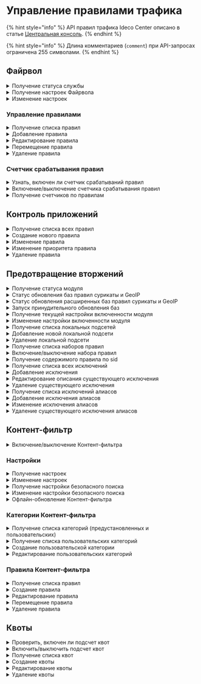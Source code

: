 # Управление правилами трафика

{% hint style="info" %}
API правил трафика Ideco Center описано в статье [Центральная консоль](/api/cc-api.md).
{% endhint %}

{% hint style="info" %}
Длина комментариев (`comment`) при API-запросах ограничена 255 символами.
{% endhint %}

## Файрвол

<details>
<summary>Получение статуса службы</summary>

```
GET /firewall/status
```

**Ответ на успешный запрос:**

```json
[
  {
      "name": "rules-in-kernel",
      "status": "active|activating|deactivating|failed|inactive|reloading",
      "msg": [ "string" ]  //(Список строк, поясняющих текущее состояние)
  },
  {
        "msg": [ "string" ],
        "status": "active",
        "name": "auto-snat"
    }
]
```

</details>

<details>
<summary>Получение настроек Файрвола</summary>

## Включенность пользовательских правил

```
GET /firewall/state
```

**Ответ на успешный запрос:**

```json
{
    "enabled": "boolean"
} 
```

* `enabled` - Опция раздела Файрвол включен (true) или
отключен (false).

### Логирование правил

```
GET /firewall/settings
```

**Ответ на успешный запрос:**

```json
{
    "automatic_snat_enabled": "boolean",
    "log_mode": "nothing" | "all" | "selected",
    "log_actions": ["accept" | "drop" | "dnat" | "snat" | "mark_log" | "mark_not_log"],
} 
```

</details>

<details>
<summary>Изменение настроек</summary>

```
PUT /firewall/settings
```

**Json-тело запроса:**

```json
{
    "automatic_snat_enabled": "boolean",
    "log_mode": "nothing" | "all" | "selected",
    "log_actions": ["accept" | "drop" | "dnat" | "snat" | "mark_log" | "mark_not_log"],
} 
```

* `automatic_snat_enabled` - включение автоматического SNAT;
* `log_mode` - режим логирования;
* `log_actions` - события, которые будут логироваться. 

**Ответ на успешный запрос**: 200 ОК

</details>

### Управление правилами

<details>
<summary>Получение списка правил</summary>

* `GET /firewall/rules/forward` - раздел FORWARD;
* `GET /firewall/rules/input` - раздел INPUT;
* `GET /firewall/rules/dnat` - раздел DNAT;
* `GET /firewall/rules/snat` - раздел SNAT;
* `GET /firewall/rules/log` - раздел Логирование.

**Ответ на успешный запрос:**

```json5
[
    {
        "action": "accept" | "drop" | "dnat" | "snat" ("mark_log" | "mark_not_log" для раздела Логирование),
        "comment": "string",
        "destination_addresses": [ "string" ], 
        "destination_addresses_negate": "boolean",
        "destination_ports": [ "string" ],
        "enabled": "boolean",
        "hip_profiles": [ "string" ],
        "incoming_interface": "string",
        "outgoing_interface": "string",
        "parent_id": "string",
        "protocol": "string",
        "source_addresses": [ "string" ],
        "source_addresses_negate": "boolean",
        "timetable": [ "string" ],
        "id": "integer"
    },
    ...
]
```

* `"action"` - действие:
  * `"accept"` - разрешить; 
  * `"drop"` - запретить;
  * `"dnat"` - производить DNAT;
  * `"snat"` - производить SNAT;
  * `"mark_log"` - логировать; 
  * `"mark_not_log"` - не логировать;
* `"comment"` - комментарий (может быть пустым);
* `"destination_addresses"` - адрес назначения;
* `"destination_addresses_negate"` - инвертировать адрес назначения;
* `"destination_ports"` - порты назначения;
* `"enabled"` - включено (true) или выключено (false) правило;
* `"hip_profiles"` - HIP-профили;
* `"incoming_interface"` - зона источника;
* `"outgoing_interface"` - зона назначения;
* `"parent_id"` - идентификатор группы в Ideco Center, в которую входит сервер, или константа "f3ffde22-a562-4f43-ac04-c40fcec6a88c" (соответствует Корневой группе);
* `"protocol"` - протокол;
* `"source_addresses"` - адрес источника;
* `"source_addresses_negate"` - инвертировать адрес источника;
* `"timetable"` - время действия;
* `"id"` - идентификатор правила.

</details>

<details>
<summary>Добавление правила</summary>

* `POST /firewall/rules/forward?anchor_item_id=123&insert_after={true|false}` - раздел FORWARD;
* `POST /firewall/rules/input?anchor_item_id=123&insert_after={true|false}` - раздел INPUT;
* `POST /firewall/rules/dnat?anchor_item_id=123&insert_after={true|false}` - раздел DNAT;
* `POST /firewall/rules/snat?anchor_item_id=123&insert_after={true|false}` - раздел SNAT;
* `POST /firewall/rules/log?anchor_item_id=123&insert_after={true|false}` - раздел Логирование.

  * `anchor_item_id` - идентификатор правила, ниже или выше которого нужно создать новое. Если отсутствует, то новое правило будет добавлено в конец таблицы.
  * `insert_after` - вставка до или после. Если значение `true` или отсутствует, то новое правило будет добавлено сразу после указанного в `anchor_item_id`. Если `false` - на месте указанного в `anchor_item_id`.

**Json-тело запроса:**

```json5
{
    "action": "accept" | "drop" | "dnat" | "snat" ("mark_log" | "mark_not_log" для раздела Логирование),
    "comment": "",
    "destination_addresses": [ "string" ],
    "destination_addresses_negate": "boolean",
    "destination_ports": [ "string" ],
    "enabled": "boolean",
    "hip_profiles": [ "string" ],
    "incoming_interface": "string",
    "outgoing_interface": "string",
    "parent_id": "string",
    "protocol": "string",
    "source_addresses": [ "string" ],
    "source_addresses_negate": "boolean",
    "timetable": [ "string" ]
    }
```

**Ответ на успешный запрос:**

```json5
{
    "id": "integer"
}
```

</details>

<details>
<summary>Редактирование правила</summary>

* `PUT /firewall/rules/forward/<id правила>` - раздел FORWARD;
* `PUT /firewall/rules/input/<id правила>` - раздел INPUT;`
* `PUT /firewall/rules/dnat/<id правила>` - раздел DNAT;
* `PUT /firewall/rules/snat/<id правила>` - раздел SNAT;
* `PUT /firewall/rules/log/<id правила>` - раздел Логирование.

**Json-тело запроса:**

```json5
{
    "action": "accept" | "drop" | "dnat" | "snat" ("mark_log" | "mark_not_log" для раздела Логирование),
    "comment": "",
    "destination_addresses": [ "string" ],
    "destination_addresses_negate": "boolean",
    "destination_ports": [ "string" ],
    "enabled": "boolean",
    "hip_profiles": [ "string" ],
    "incoming_interface": "string",
    "outgoing_interface": "string",
    "parent_id": "string",
    "protocol": "string",
    "source_addresses": [ "string" ],
    "source_addresses_negate": "boolean",
    "timetable": [ "string" ]
    }
```

**Ответ на успешный запрос**: 200 ОК

</details>

<details>
<summary>Перемещение правила</summary>

* `PATCH /firewall/rules/forward/move` - раздел FORWARD;
* `PATCH /firewall/rules/input/move` - раздел INPUT;
* `PATCH /firewall/rules/dnat/move` - раздел DNAT;
* `PATCH /firewall/rules/snat/move` - раздел SNAT;
* `PATCH /firewall/rules/log/move` - раздел Логирование.

**Json-тело запроса:**

```json5
{
  "params": {
    "id": "integer",
    "anchor_item_id": "integer",
    "insert_after": "boolean"
  }
}
```

* `id` - идентификатор перемещаемого правила;
* `anchor_item_id` - идентификатор правила, ниже или выше которого нужно поместить перемещаемое правило;
* `insert_after` - вставка до или после. Если `true`, то вставить правило сразу после указанного в `anchor_item_id`, если `false` - на месте указанного в `anchor_item_id`.

</details>

<details>
<summary>Удаление правила</summary>

* `DELETE /firewall/rules/forward/<id правила>` - раздел FORWARD;
* `DELETE /firewall/rules/input/<id правила>` - раздел INPUT;
* `DELETE /firewall/rules/dnat/<id правила>` - раздел DNAT;
* `DELETE /firewall/rules/snat/<id правила>` - раздел SNAT;
* `DELETE /firewall/rules/log/<id правила>` - раздел Логирование.

**Ответ на успешный запрос:** 200 ОК

</details>

### Счетчик срабатывания правил

<details>
<summary>Узнать, включен ли счетчик срабатываний правил</summary>

```
GET /firewall/watch
```

**Ответ на успешный запрос:**

```json5
{
   "enabled": "boolean" //(true - если счетчик включен, false - если выключен)
}
```

</details>

<details>
<summary>Включение/выключение счетчика срабатывания правил</summary>

```
PUT /firewall/watch
```

**Json-тело запроса:**

```json5
{
   "enabled": "boolean" //(true - чтобы включить, false - чтобы выключить)
}
```

**Ответ на успешный запрос:** 200 ОК

</details>

<details>
<summary>Получение счетчиков по правилам</summary>

* `GET /firewall/counters/forward` - раздел FORWARD;
* `GET /firewall/counters/input` - раздел INPUT;
* `GET /firewall/counters/dnat` - раздел DNAT;
* `GET /firewall/counters/snat` - раздел SNAT;
* `GET /firewall/rules/log` - раздел Логирование.

**Ответ на успешный запрос:**

```json5
[
   {
      "id": "integer",
      "packets": "integer" //(количество сработок правила)
   },
   ...
]
```

</details>

## Контроль приложений

<details>
<summary>Получение списка всех правил</summary>

```
GET /application_control_backend/rules
```

**Ответ на успешный запрос:**

```json5
[
{
        "action": "string", // ["drop"|"accept"]
        "aliases": ["string"],
        "comment": "string",
        "enabled": "boolean",
        "name": "string",
        "parent_id": "string",
        "protocols": ["string"],
        "id": "integer"
}
]
```

* `action` - действие, применяемое к правилу;
* `aliases` - алиасы, которые используются в правиле (например, any);
* `comment` - комментарий правила;
* `enabled` - статус правила (true - включено, false - отключено);
* `name` - имя правила;
* `parent_id` - идентификатор родительской группы серверов;
* `protocols` - список протоколов;
* `id` - уникальный номер правила.

</details>

<details>
<summary>Создание нового правила</summary>

```
POST /application_control_backend/rules
```

**Json-тело запроса:**

```json5
{
"parent_id": "string",
"name": "string",
"action": "string", // ["drop"|"accept"],
"comment": "string",
"aliases":["string"],
"protocols":["string"],
"enabled": "boolean"
}
```

* `action` - действие, применяемое к правилу;
* `aliases` - алиасы, которые используются в правиле (например, any);
* `comment` - комментарий правила;
* `enabled` - статус правила (true - включено, false - отключено);
* `name` - имя правила;
* `parent_id` - идентификатор родительской группы серверов;
* `protocols` - список протоколов;

**Ответ на успешный запрос:**

```json5
{
    "id": "integer"
}
```

* `id` - уникальный номер созданного правила.

</details>

<details>
<summary>Изменение правила</summary>

```
PUT /application_control_backend/rules/{id}
```

* `id` - уникальный номер правила;

**Json-тело запроса:**

```json5
{
    "parent_id": "str",
    "name": "str",
    "comment": "str",
    "aliases": ["str"],
    "protocols": ["str"],
    "action": "string", // ["drop"|"accept"],
    "enabled": "boolean",
}
```

* `action` - действие, применяемое к правилу;
* `aliases` - алиасы, которые используются в правиле (например, any);
* `comment` - комментарий правила;
* `enabled` - статус правила (true - включено, false - отключено);
* `name` - имя правила;
* `parent_id` - идентификатор родительской группы серверов;
* `protocols` - список протоколов;

**Ответ на успешный запрос:** 200 ОК

</details>

<details>
<summary>Изменение приоритета правила</summary>

```
PATCH /application_control_backend/rules/move
```

**Json-тело запроса:**

```json5
{
  "params": {
    "id": "integer",
    "anchor_item_id": "integer",
    "insert_after": "boolean",
  },
}
```

* `id` - уникальный идентификатор правила;
* `anchor_item_id` - уникальный идентификатор правила, ниже или выше которого нужно создать новое;
* `insert_after` - вставка до или после. Если True, то вставить правило сразу после указанного в anchor_item_id, если False, то на месте указанного в anchor_item_id.

</details>

<details>
<summary>Удаление правила</summary>

```
DELETE /application_control_backend/rules/{id}
```

* `id` - уникальный номер правила, которое нужно удалить.

**Ответ на успешный запрос:** 200 OK

</details>

## Предотвращение вторжений

<details>
<summary>Получение статуса модуля</summary>

```
`GET /ips/status`
```

**Ответ на успешный запрос:**

```json5
[
    {
        "name": "string",
        "status": "string", // ["active"|"activating"|"deactivating"|"failed"|"inactive"|"reloading"],
        "msg": ["str"]
    }
]
```

* `name` - название демона;
* `status` - статус;
* `msg` - cписок сообщений, объясняющий текущее состояние.

</details>

<details>
<summary>Статус обновления баз правил сурикаты и GeoIP</summary>

```
GET /ips/update
```

**Ответ на успешный запрос:**

```json5
{
    "status": "string", // ["up_to_date|updating|failed_to_update|disabled"]
    "msg": "i18n_str",
    "last_update": "float|null"
}
```

* `status` - текущий статус обновления баз:
  - `up_to_date` - базы успешно обновлены;
  - `updating` - скачиваем новые базы;
  - `failed_to_update` - последняя попытка обновления баз завершилась неудачно;
  - `disabled` - обновление баз выключено.

* `msg` - текстовое описание статуса обновления баз, переведённое на бэкенде;
* `last_update` - время (таймстамп) последнего успешного обновления баз.

</details>

<details>
<summary>Статус обновления расширенных баз  правил сурикаты и GeoIP</summary>

```
GET /ips/update_advanced
```

**Ответ на успешный запрос:**

```json5
{
    "status": "string", //["up_to_date"|"updating"|"failed_to_update"|"disabled"],
    "msg": "i18n_str",
    "last_update": "float|null"
}
```

* `status` - текущий статус обновления баз:
  - `up_to_date` - базы успешно обновлены;
  - `updating` - скачиваем новые базы;
  - `failed_to_update` - последняя попытка обновления баз завершилась неудачно;
  - `disabled` - обновление баз выключено.

* `msg` - текстовое описание статуса обновления баз, переведённое на бэкенде;
* `last_update` - время (таймстамп) последнего успешного обновления баз.

</details>

<details>
<summary>Запуск принудительного обновления баз</summary>

```
POST /ips/update
```

**Тело запроса пустое.**

**Ответ на успешный запрос:** 200 OK

</details>

<details>
<summary>Получение текущей настройки включенности модуля</summary>

```
GET /ips/state
```

**Ответ на успешный запрос:**

```json5
{
    "enabled": "boolean"
}
```

* `enabled` - `true` если модуль включен, `false` - если выключен

</details>


<details>
<summary>Изменение настройки включенности модуля</summary>

```
PUT /ips/state
```

**Json-тело запроса:**

```json5
{
    "enabled": "boolean"
}
```

* `enabled` - `true` если модуль включен, `false` - если выключен

**Ответ на успешный запрос:** 200 OK

</details>

<details>
<summary>Получение списка локальных подсетей</summary>

```
GET /ips/nets
```

**Ответ на успешный запрос:**

```json5
[
  {
    "id": "string",
    "address": "string"
  }
]
```

* `id` - уникальный идентификатор подсети;
* `address` - подсеть (например "192.168.0.0/16").

</details>

<details>
<summary>Добавление новой локальной подсети</summary>

```
POST /ips/nets
```

**Json-тело запроса:**

```json5
{
    "address": "string"
}
```

* `address` - подсеть (например "192.168.0.0/16").

**Ответ на успешный запрос:**

```json5
{
    "id": "string",
    "address": "string"
}
```

* `id` - уникальный идентификатор подсети;
* `address` - подсеть (например "192.168.0.0/16").

</details>

<details>
<summary>Удаление локальной подсети</summary>

```
DELETE /ips/nets/{id}
```

`id` - уникальный идентификатор подсети

**Ответ на успешный запрос:** 200 OK

</details>

<details>
<summary>Получение списка наборов правил</summary>

```
GET /ips/rules
```

```json5
[
  {
    "id": "string",
    "name": "string",
    "enabled": "bool"
  },
  ...
]
```

* `id` - уникальный идентификатор набора правил;
* `name` - название (имя файла) набора правил;
* `enabled` - состояние набора правил: включен/выключен.

</details>

<details>
<summary>Включение/выключение набора правил</summary>

```
PATCH /ips/rules/{id}
```

`id` - уникальный идентификатор набора правил

**Json-тело запроса:**

```json5
{
    "enabled": "boolean"
}
```

**Ответ на успешный запрос:** 200 OK

</details>


<details>
<summary>Получение содержимого правила по sid</summary>

```
GET /ips/rules/sid/{id}
```

`id` - sid правила

**Ответ на успешный запрос:**

```json5
{
    "rule": "string"
}
```

* `rule` - текст правила. Если правило не найдено - пустая строка.

</details>

<details>
<summary>Получение списка всех исключений</summary>

```
GET /ips/disabled_rules
```

**Ответ на успешный запрос:**

```json5
[
    {
    "sid": "integer",
    "comment": "string",
    "id": "string"
    }
]
```

* `sid` - уникальный идентификатор правила;
* `comment` - описание, может быть пустым, максимальная длина 256;
* `id` - уникальный идентификатор правила на NGFW.

</details>

<details>
<summary>Добавление исключения</summary>

```
POST /ips/disabled_rules
```

**Json-тело запроса:**

```json5
{
    "sid": "int",
    "comment": "string"
}
```

* `sid` - уникальный идентификатор правила;
* `comment` - описание, может быть пустым, максимальная длина 256;

**Ответ на успешный запрос:**

```json5
{
  "id": "string" 
}
```

</details>

<details>
<summary>Редактирование описания существующего исключения</summary>

```
PATCH /ips/disabled_rules/{id}
```

* `id` - уникальный идентификатор правила (не sid).

**Json-тело запроса:**

```json5
{
    "sid": "int",
    "comment": "string"
}
```

* `sid` - уникальный идентификатор правила;
* `comment` - описание, может быть пустым, максимальная длина 256;

**Ответ на успешный запрос:** 200 OK

</details>

<details>
<summary>Удаление существующего исключения</summary>

```
DELETE /ips/disabled_rules/{id}
```

* `id` - уникальный идентификатор правила (не sid).

**Ответ на успешный запрос:** 200 OK

</details>

<details>
<summary>Получение списка исключений алиасов</summary>

```
GET /ips/bypass
```

**Ответ на успешный запрос:**

```json5
[
    {
        "id": "string",
        "aliases": [ "string" ],
        "comment": "string",
        "enabled": "boolean",
    }
]
```

* `id` - id исключения;
* `aliases` - список id алиасов. Допустимые типы: IP-адрес, Диапазон IP-адресов, Список IP-объектов, Список IP-адресов, Подсеть, Домен, Пользователь, Группа;
* `comment` - описание, может быть пустым, максимальная длина 256;
* `enabled` - состояние исключения: включено/выключено.

</details>

<details>
<summary>Добавление исключения алиасов</summary>

```
POST /ips/bypass
```

**Json-тело запроса:**

```json5
{
    "aliases": [ "string" ],
    "comment": "string",
    "enabled": "bool",
}
```

* `aliases` - список id алиасов. Допустимые типы: IP-адрес, Диапазон IP-адресов, Список IP-объектов, Список IP-адресов, Подсеть, Домен, Пользователь, Группа;
* `comment` - описание, может быть пустым, максимальная длина 256;
* `enabled` - состояние исключения: включено/выключено.

**Ответ на успешный запрос:**

```
{
    "id": "string"
}
```

* `id` - уникальный идентификатор созданного исключения.

</details>

<details>

<summary>Изменение исключения алиасов</summary>

```
PATCH /ips/bypass/{id}
```

* `id` - уникальный идентификатор созданного исключения.

**Json-тело запроса:**

```json5
{
    "aliases": [ "string" ],
    "comment": "string",
    "enabled": "bool",
}
```

* `aliases` - список id алиасов. Допустимые типы: IP-адрес, Диапазон IP-адресов, Список IP-объектов, Список IP-адресов, Подсеть, Домен, Пользователь, Группа;
* `comment` - описание, может быть пустым, максимальная длина 256;
* `enabled` - состояние исключения: включено/выключено.


**Ответ на успешный запрос:** 200 OK

</details>

<details>
<summary>Удаление существующего исключения алиасов</summary>

```
DELETE /ips/bypass/{id}
```

* `id` - уникальный идентификатор исключения.

**Ответ на успешный запрос:** 200 OK

</details>

## Контент-фильтр

<details>
<summary>Включение/выключение Контент-фильтра</summary>

### Проверить включенность

```
GET /content-filter/state
```

**Ответ на успешный запрос:**

```json5
{
    "enabled": "boolean"
}
```

### Включить/выключить Контент-фильтр

```
PUT /content-filter/state
```

**Json-тело запроса:**

```json5
{
    "enabled": "boolean"
}
```

**Ответ на успешный запрос:** 200 ОК

</details>

### Настройки

<details>
<summary>Получение настроек</summary>

```
GET /content-filter/settings
```

**Ответ на успешный запрос:**

```json5
{
    "enabled_extended_categorizer": "boolean",
    "quic_reject_enabled": "boolean"
}
```

* `enabled_extended_categorizer` - расширенная категоризация (SkyDNS) включена (true) или выключена (false);
* `quic_reject_enabled` - запрет трафика по протоколу QUIC включен (true) или выключен (false).

</details>

<details>
<summary>Изменение настроек</summary>

```
PATCH /content-filter/settings
```

**Json-тело запроса:**

```json5
{
    "enabled_extended_categorizer": "boolean",
    "quic_reject_enabled": "boolean" //(Любое из полей может отсутствовать)
}
```

**Ответ на успешный запрос:** 200 OK

</details>

<details>
<summary>Получение настройки безопасного поиска</summary>

```
GET /proxy_backend/safe_search
```

**Ответ на успешный запрос:**

```json5
{
    "enabled": "boolean"
}
```

</details>

<details>
<summary>Изменение настройки безопасного поиска</summary>

```
PUT /proxy_backend/safe_search
```

**Json-тело запроса:**

```json5
{
    "enabled": "boolean"
}
```

**Ответ на успешный запрос:** 200 OK

</details>

<details>
<summary>Офлайн-обновление Контент-фильтра</summary>

```
PUT /content-filter/update_archive_upload
```
**Тело запроса:**

Архивный файл с офлайн-обновлением для контент-фильтра, который можно скачать в личном кабинете MY.IDECO. Более подробная информация представлена в [статье](/settings/server-management/server-update.md#bazy-filtracii).

**Ответ на успешный запрос:** 200 ОК и пустое тело

</details>

### Категории Контент-фильтра

<details>
<summary>Получение списка категорий (предустановленных и пользовательских)</summary>

```
GET /content-filter/categories
```

**Json-тело ответа:**

```json5
[
    {
        "id": "string",
        "type": "string",
        "name": "string",
        "comment": "string"
    },
    ...
]
```

* `id` - номер категории в формате `users.id.1` или `extended.id.1`.
* `type` - тип категории:
  * `"users"` - пользовательские категории;
  * `"extended"` - расширенные категории (SkyDNS);
  * `"files"` - категории для файлов;
  * `"special"` - специальные предопределенные категории:
    - Прямое обращение по IP;
    - Все категоризированные запросы;
    - Все некатегоризированные запросы;
    - Все запросы (категоризированные и некатегоризированные).
  * `"other"` - остальные категории.
* `name` - имя категории (для отображения пользователю).
* `comment` - описание категории (для отображения пользователю).

</details>

<details>
<summary>Получение списка пользовательских категорий</summary>

```
GET /content-filter/users_categories
```

**Json-ответ на запрос:**

```json5
[
    {
        "id": "string" (номер категории, вида - users.id.1),
        "name": "string" (название категории, не пустая строка),
        "comment": "string",
        "urls": ["string"]
    },
    ...
]
```

* `"urls"` - список url. Либо полный путь до страницы, либо только доменное имя. В пути может присутствовать любое количество любых символов.

</details>

<details>

<summary>Создание пользовательской категории</summary>

```
POST /content-filter/users_categories
```

**Json-тело запроса:**

```json5
{
    "name": "string",
    "comment": "string",
    "urls": [ "string" ]
}
```

**Ответ на успешный запрос:** 

```json5
{
    "id": "string"
}
```

</details>

<details>

<summary>Редактирование пользовательских категорий</summary>

```
PUT /content-filter/users_categories/{category_id}
```

**Json-тело запроса:**

```json5
{
    "name": "string",
    "comment": "string",
    "urls": ["string"]
}
```

**Ответ на успешный запрос:**

```json5
{
    "id": "string",
    "name": "string",
    "comment": "string",
    "urls": [ "string" ]
}
```

</details>

### Правила Контент-фильтра

<details>
<summary>Получение списка правил</summary>

```
GET /content-filter/rules
```

**Json-тело ответа:**

```json5
[
    {
        "access": "allow" | "deny" | "bump" | "redirect",
        "aliases": ["string"],
        "categories": ["string"],
        "comment": "string",
        "enabled": "boolean",
        "name": "string",
        "parent_id": "string",
        "redirect_url": "string" | "null",
        "timetable": ["string"],
        "id": "integer"
    },
    ...
]
```

* `id` - идентификатор правила;
* `parent_id` - id группы в Ideco Center, в которую входит Ideco NGFW, или константа "f3ffde22-a562-4f43-ac04-c40fcec6a88c" (соответствует Корневой группе);
* `name` - название правила, не пустая строка;
* `comment` - комментарий (макс. 256 символов), может быть пустым;
* `aliases` - список id алиасов (поле Применяется для);
* `categories` - список id категорий сайтов;
* `access` - действие, которое необходимо выполнить в правиле, строка, может принимать три значения:
  * `allow` - разрешить данный запрос;
  * `deny` - запретить запрос и показать страницу блокировки;
  * `bump`: расшифровать запрос;
  * `redirect`: перенаправить запрос на `redirect_url`;
* `redirect_url` - URL, на который перенаправляются запросы. `String` при `access` = `redirect` и `null` при остальных вариантах `access`;
* `enabled`: правило включено (true) или выключено (false);
* `timetable` - время действия, список ID алиасов.

</details>

<details>
<summary>Создание правила</summary>

```
POST /content-filter/rules?anchor_item_id=123&insert_after={true|false}
```

* `anchor_item_id` - идентификатор правила, ниже или выше которого нужно создать новое. Если отсутствует, то новое правило будет добавлено в конец таблицы.
* `insert_after` - вставка до или после. Если значение `true` или отсутствует, то новое правило будет добавлено сразу после указанного в `anchor_item_id`. Если `false` - на месте указанного в `anchor_item_id`.

**Json-тело запроса:**

```json5
{
    "name": "string",
    "comment": "string",
    "parent_id": "string", 
    "aliases": [ "string" ],
    "categories": [ "string" ],
    "access": "allow|deny|bump|redirect",
    "redirect_url": "string|null",
    "enabled": "boolean",
    "timetable": [ "string" ]
}
```

</details>

<details>
<summary>Редактирование правила</summary>

```
PUT /content-filter/rules/<id правила>
```

**Json-тело запроса:**

```json5
{
    "name": "string",
    "comment": "string",
    "parent_id": "string", 
    "aliases": [ "string" ],
    "categories": [ "string" ],
    "access": "allow|deny|bump|redirect",
    "redirect_url": "string|null",
    "enabled": "boolean",
    "timetable": [ "string" ]
}
```

**Ответ на успешный запрос:** 200 ОК

</details>

<details>
<summary>Перемещение правила</summary>

```
PATCH /content-filter/rules/move
```

**Json-тело запроса:**

```json5
{
  "params": {
    "id": "integer",
    "anchor_item_id": "integer",
    "insert_after": "boolean"
  }
}
```

* `id` - идентификатор правила;
* `anchor_item_id` - идентификатор правила, ниже или выше которого нужно вставить правило, которое перемещаем;
* `insert_after` - вставка до или после. Если `true`, то правило будет вставлено сразу после указанного в `anchor_item_id`, если `false` - на месте указанного в `anchor_item_id`.

**Ответ на успешный запрос:** 200 OK

</details>

<details>
<summary>Удаление правила</summary>

```
DELETE /content-filter/rules/<id правила>
```

**Ответ на успешный запрос:** 200 ОК

</details>

## Квоты

<details>
<summary>Проверить, включен ли подсчет квот</summary>

```
GET /quotas/state
```

**Ответ на успешный запрос:**

```json5
{
  "enabled": "boolean"
}
```

</details>

<details>
<summary>Включить/выключить подсчет квот</summary>

```
PUT /quotas/state
```

**Json-тело запроса:**

```json5
{
  "enabled": "boolean"
}
```

**Ответ на успешный запрос:** 200 ОК

</details>

<details>
<summary>Получение списка квот</summary>

```
GET /quotas/quotas
```

**Ответ на успешный запрос:**

```json5
[
  {
    "id": "string",
    "title": "string",
    "comment": "string",
    "quota": "integer",
    "enabled": "bool",
    "interval": "hour" | "day" | "week" | "month" | "quarter"
  },
  ...
]
```

* `id` - идентификатор квоты;
* `title` - название квоты (максимальная длина 42 символа);
* `comment` - комментарий (максимальная длина 256 символов)%
* `quota` - ограничение трафика в байтах;
* `enabled` - применяется ли квота;
* `interval` - период действия квоты (час, день, неделя, месяц, квартал).

</details>

<details>
<summary>Создание квоты</summary>

```
POST /quotas/quotas
```

**Json-тело запроса:**

```json5
{
  "title": "string",
  "comment": "string",
  "quota": "integer",
  "enabled": "boolean",
  "interval": "string"
}
```

**Ответ на успешный запрос:**

```json5
{
    "id": "string"
}
```

</details>

<details>
<summary>Редактирование квоты</summary>

```
PATCH /quotas/quotas/<id квоты>
```

**Json-тело запроса (все или некоторые поля):**

```json5
{
  "title": "string",
  "comment": "string",
  "quota": "integer",
  "enabled": "boolean",
  "interval": "string"
}
```

**Ответ на успешный запрос:** 200 ОК

</details>

<details>
<summary>Удаление квоты</summary>

```
DELETE /quotas/quotas/<id квоты>
```

**Ответ на успешный запрос:** 200 ОК

</details>